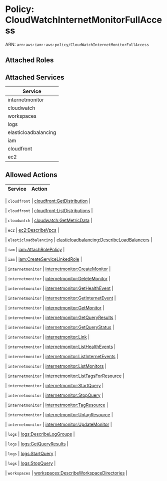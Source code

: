 # Policy: CloudWatchInternetMonitorFullAccess

ARN: `arn:aws:iam::aws:policy/CloudWatchInternetMonitorFullAccess`

## Attached Roles

## Attached Services

| Service |
|---------|
| internetmonitor |
| cloudwatch |
| workspaces |
| logs |
| elasticloadbalancing |
| iam |
| cloudfront |
| ec2 |

## Allowed Actions

| Service | Action |
|:-------:|--------|

| `cloudfront` | [cloudfront:GetDistribution](../actions.md#cloudfront:getdistribution) |

| `cloudfront` | [cloudfront:ListDistributions](../actions.md#cloudfront:listdistributions) |

| `cloudwatch` | [cloudwatch:GetMetricData](../actions.md#cloudwatch:getmetricdata) |

| `ec2` | [ec2:DescribeVpcs](../actions.md#ec2:describevpcs) |

| `elasticloadbalancing` | [elasticloadbalancing:DescribeLoadBalancers](../actions.md#elasticloadbalancing:describeloadbalancers) |

| `iam` | [iam:AttachRolePolicy](../actions.md#iam:attachrolepolicy) |

| `iam` | [iam:CreateServiceLinkedRole](../actions.md#iam:createservicelinkedrole) |

| `internetmonitor` | [internetmonitor:CreateMonitor](../actions.md#internetmonitor:createmonitor) |

| `internetmonitor` | [internetmonitor:DeleteMonitor](../actions.md#internetmonitor:deletemonitor) |

| `internetmonitor` | [internetmonitor:GetHealthEvent](../actions.md#internetmonitor:gethealthevent) |

| `internetmonitor` | [internetmonitor:GetInternetEvent](../actions.md#internetmonitor:getinternetevent) |

| `internetmonitor` | [internetmonitor:GetMonitor](../actions.md#internetmonitor:getmonitor) |

| `internetmonitor` | [internetmonitor:GetQueryResults](../actions.md#internetmonitor:getqueryresults) |

| `internetmonitor` | [internetmonitor:GetQueryStatus](../actions.md#internetmonitor:getquerystatus) |

| `internetmonitor` | [internetmonitor:Link](../actions.md#internetmonitor:link) |

| `internetmonitor` | [internetmonitor:ListHealthEvents](../actions.md#internetmonitor:listhealthevents) |

| `internetmonitor` | [internetmonitor:ListInternetEvents](../actions.md#internetmonitor:listinternetevents) |

| `internetmonitor` | [internetmonitor:ListMonitors](../actions.md#internetmonitor:listmonitors) |

| `internetmonitor` | [internetmonitor:ListTagsForResource](../actions.md#internetmonitor:listtagsforresource) |

| `internetmonitor` | [internetmonitor:StartQuery](../actions.md#internetmonitor:startquery) |

| `internetmonitor` | [internetmonitor:StopQuery](../actions.md#internetmonitor:stopquery) |

| `internetmonitor` | [internetmonitor:TagResource](../actions.md#internetmonitor:tagresource) |

| `internetmonitor` | [internetmonitor:UntagResource](../actions.md#internetmonitor:untagresource) |

| `internetmonitor` | [internetmonitor:UpdateMonitor](../actions.md#internetmonitor:updatemonitor) |

| `logs` | [logs:DescribeLogGroups](../actions.md#logs:describeloggroups) |

| `logs` | [logs:GetQueryResults](../actions.md#logs:getqueryresults) |

| `logs` | [logs:StartQuery](../actions.md#logs:startquery) |

| `logs` | [logs:StopQuery](../actions.md#logs:stopquery) |

| `workspaces` | [workspaces:DescribeWorkspaceDirectories](../actions.md#workspaces:describeworkspacedirectories) |
